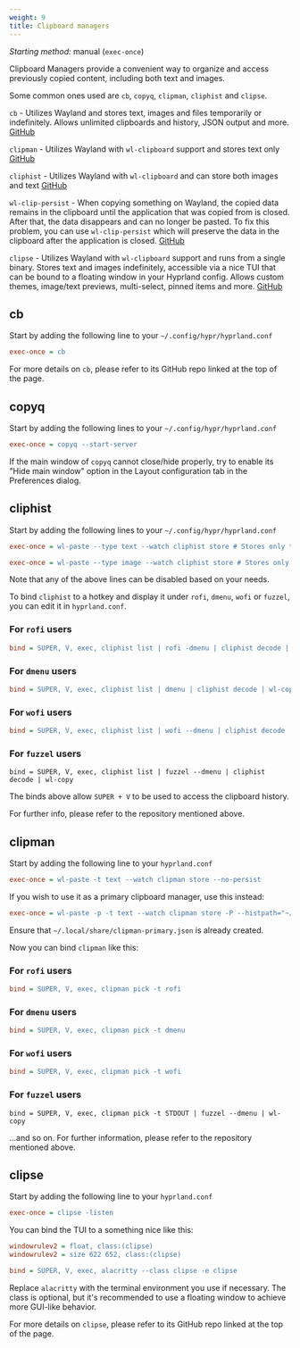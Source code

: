 ```yaml
---
weight: 9
title: Clipboard managers
---
```


_Starting method:_ manual (`exec-once`)

Clipboard Managers provide a convenient way to organize and access previously 
copied content, including both text and images.

Some common ones used are `cb`, `copyq`, `clipman`, `cliphist` and `clipse`.

`cb` - Utilizes Wayland and stores text, images and files temporarily or 
indefinitely. Allows unlimited clipboards and history, JSON output and more.
[GitHub](https://github.com/Slackadays/Clipboard)

`clipman` - Utilizes Wayland with `wl-clipboard` support and stores text only
[GitHub](https://github.com/chmouel/clipman)

`cliphist` - Utilizes Wayland with `wl-clipboard` and can store both images and
text [GitHub](https://github.com/sentriz/cliphist)

`wl-clip-persist` - When copying something on Wayland, the copied data remains 
in the clipboard until the application that was copied from is closed. 
After that, the data disappears and can no longer be pasted. 
To fix this problem, you can use `wl-clip-persist` which will preserve the data 
in the clipboard after the application is closed.
[GitHub](https://github.com/Linus789/wl-clip-persist)

`clipse` - Utilizes Wayland with `wl-clipboard` support and runs from a single
binary. Stores text and images indefinitely, accessible via a nice TUI that can
be bound to a floating window in your Hyprland config. Allows custom themes,
image/text previews, multi-select, pinned items and more.
[GitHub](https://github.com/savedra1/clipse)

## cb
Start by adding the following line to your `~/.config/hypr/hyprland.conf`

```ini
exec-once = cb
```

For more details on `cb`, please refer to its GitHub repo linked at the top
of the page.

## copyq

Start by adding the following lines to your `~/.config/hypr/hyprland.conf`

```ini
exec-once = copyq --start-server
```

If the main window of `copyq` cannot close/hide properly, try to enable its
"Hide main window" option in the Layout configuration tab in the Preferences
dialog.

## cliphist

Start by adding the following lines to your `~/.config/hypr/hyprland.conf`

```ini
exec-once = wl-paste --type text --watch cliphist store # Stores only text data

exec-once = wl-paste --type image --watch cliphist store # Stores only image data
```

Note that any of the above lines can be disabled based on your needs.

To bind `cliphist` to a hotkey and display it under `rofi`, `dmenu`, `wofi` or `fuzzel`,
you can edit it in `hyprland.conf`.

### For `rofi` users

```ini
bind = SUPER, V, exec, cliphist list | rofi -dmenu | cliphist decode | wl-copy
```

### For `dmenu` users

```ini
bind = SUPER, V, exec, cliphist list | dmenu | cliphist decode | wl-copy
```

### For `wofi` users

```ini
bind = SUPER, V, exec, cliphist list | wofi --dmenu | cliphist decode | wl-copy
```

### For `fuzzel` users

```ìni
bind = SUPER, V, exec, cliphist list | fuzzel --dmenu | cliphist decode | wl-copy
```

The binds above allow `SUPER + V` to be used to access the clipboard history.

For further info, please refer to the repository mentioned above.

## clipman

Start by adding the following line to your `hyprland.conf`

```ini
exec-once = wl-paste -t text --watch clipman store --no-persist
```

If you wish to use it as a primary clipboard manager, use this instead:

```ini
exec-once = wl-paste -p -t text --watch clipman store -P --histpath="~/.local/share/clipman-primary.json"
```

Ensure that `~/.local/share/clipman-primary.json` is already created.

Now you can bind `clipman` like this:

### For `rofi` users

```ini
bind = SUPER, V, exec, clipman pick -t rofi
```

### For `dmenu` users

```ini
bind = SUPER, V, exec, clipman pick -t dmenu
```

### For `wofi` users

```ini
bind = SUPER, V, exec, clipman pick -t wofi
```

### For `fuzzel` users

```ìni
bind = SUPER, V, exec, clipman pick -t STDOUT | fuzzel --dmenu | wl-copy
```

...and so on. For further information, please refer to the repository
mentioned above.

## clipse

Start by adding the following line to your `hyprland.conf`

```ini
exec-once = clipse -listen
```

You can bind the TUI to a something nice like this:
 
```ini
windowrulev2 = float, class:(clipse)
windowrulev2 = size 622 652, class:(clipse)

bind = SUPER, V, exec, alacritty --class clipse -e clipse  
```

Replace `alacritty` with the terminal environment you use if necessary. The
class is optional, but it's recommended to use a floating window to achieve more
GUI-like behavior.

For more details on `clipse`, please refer to its GitHub repo linked at the top
of the page.

